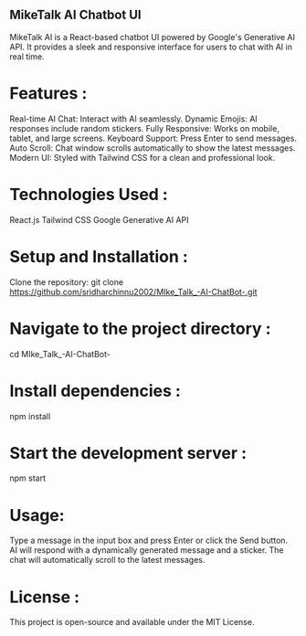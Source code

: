 MikeTalk AI Chatbot UI
-----------------------
MikeTalk AI is a React-based chatbot UI powered by Google's Generative AI API. It provides a sleek and responsive interface for users to chat with AI in real time.

Features :
=========
Real-time AI Chat: Interact with AI seamlessly.
Dynamic Emojis: AI responses include random stickers.
Fully Responsive: Works on mobile, tablet, and large screens.
Keyboard Support: Press Enter to send messages.
Auto Scroll: Chat window scrolls automatically to show the latest messages.
Modern UI: Styled with Tailwind CSS for a clean and professional look.

Technologies Used :
==================
React.js
Tailwind CSS
Google Generative AI API

Setup and Installation :
======================
Clone the repository:
git clone https://github.com/sridharchinnu2002/MIke_Talk_-AI-ChatBot-.git

Navigate to the project directory :
=================================
cd MIke_Talk_-AI-ChatBot-

Install dependencies :
======================
npm install

Start the development server :
==============================
npm start

Usage:
=====
Type a message in the input box and press Enter or click the Send button.
AI will respond with a dynamically generated message and a sticker.
The chat will automatically scroll to the latest messages.


License :
=========
This project is open-source and available under the MIT License.
